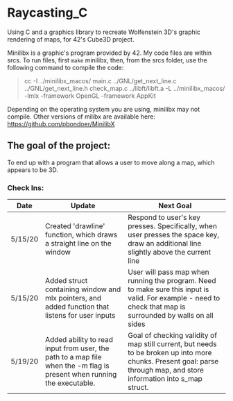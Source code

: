 # Raycasting_C
Using C and a graphics library to recreate Wolfenstein 3D's graphic rendering of maps, for 42's Cube3D project.

Minilibx is a graphic's program provided by 42. My code files are within srcs. To run files, first `make` minilibx, then, from the srcs folder, use the following command to compile the code:

>cc -I ../minilibx_macos/ main.c ../GNL/get_next_line.c ../GNL/get_next_line.h check_map.c ../libft/libft.a -L ../minilibx_macos/ -lmlx -framework OpenGL -framework AppKit

Depending on the operating system you are using, minilibx may not compile. Other versions of milibx are available here: https://github.com/pbondoer/MinilibX

## The goal of the project:
To end up with a program that allows a user to move along a map, which appears to be 3D.
<br/>
### Check Ins:
Date         | Update                                                                 | Next Goal
------------ | ---------------------------------------------------------------------- | ----------------
5/15/20      | Created 'drawline' function, which draws a straight line on the window | Respond to user's key presses. Specifically, when user presses the space key, draw an additional line slightly above the current line
5/15/20      | Added struct containing window and mlx pointers, and added function that listens for user inputs | User will pass map when running the program. Need to make sure this input is valid. For example - need to check that map is surrounded by walls on all sides
5/19/20      | Added ability to read input from user, the path to a map file when the -m flag is present when running the executable. | Goal of checking validity of map still current, but needs to be broken up into more chunks. Present goal: parse through map, and store information into s_map struct.
